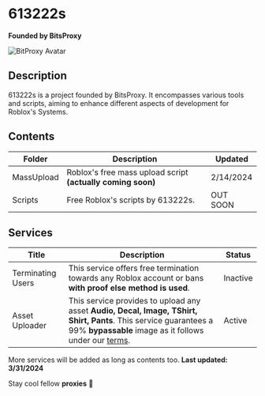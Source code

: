# 613222s

**Founded by BitsProxy**

![BitProxy Avatar](https://cdn.bitsproxy.dev/bitproxie.png "BitsProxy | This is bitsproxy's roblox avatar. BitsProxy has since been terminated. R.I.P.")

## Description

613222s is a project founded by BitsProxy. It encompasses various tools and scripts, aiming to enhance different aspects of development for Roblox's Systems. 

## Contents

| Folder     | Description                                  | Updated   |
|------------|----------------------------------------------|-----------|
| MassUpload | Roblox's free mass upload script **(actually coming soon)** | 2/14/2024 |
| Scripts | Free Roblox's scripts by 613222s. | OUT SOON |

## Services

| Title      | Description                                  | Status    |
|------------|----------------------------------------------|-----------|
| Terminating Users | This service offers free termination towards any Roblox account or bans **with proof else method is used**. | Inactive |
| Asset Uploader | This service provides to upload any asset **Audio, Decal, Image, TShirt, Shirt, Pants**. This service guarantees a 99% **bypassable** image as it follows under our [terms](https://cdn.bitsproxy.dev/au-terms.txt). | Active |

More services will be added as long as contents too. **Last updated: 3/31/2024**

Stay cool fellow **proxies** 💖
